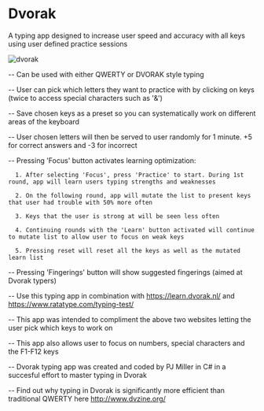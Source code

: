 # Dvorak
A typing app designed to increase user speed and accuracy with all keys using user defined practice sessions

![dvorak](https://user-images.githubusercontent.com/28571149/36648448-a5b10a52-1a48-11e8-99da-88cddaed3399.jpg)

  -- Can be used with either QWERTY or DVORAK style typing 

  -- User can pick which letters they want to practice with by clicking on keys (twice to access special characters such as '&')
  
  -- Save chosen keys as a preset so you can systematically work on different areas of the keyboard 
  
  -- User chosen letters will then be served to user randomly for 1 minute. +5 for correct answers and -3 for incorrect
  
  -- Pressing 'Focus' button activates learning optimization:
  
      1. After selecting 'Focus', press 'Practice' to start. During 1st round, app will learn users typing strengths and weaknesses
      
      2. On the following round, app will mutate the list to present keys that user had trouble with 50% more often
      
      3. Keys that the user is strong at will be seen less often
      
      4. Continuing rounds with the 'Learn' button activated will continue to mutate list to allow user to focus on weak keys
      
      5. Pressing reset will reset all the keys as well as the mutated learn list
  
  -- Pressing 'Fingerings' button will show suggested fingerings (aimed at Dvorak typers) 
  
  -- Use this typing app in combination with https://learn.dvorak.nl/ and https://www.ratatype.com/typing-test/
  
  -- This app was intended to compliment the above two websites letting the user pick which keys to work on
  
  -- This app also allows user to focus on numbers, special characters and the F1-F12 keys
  
  -- Dvorak typing app was created and coded by PJ Miller in C# in a succesful effort to master typing in Dvorak
  
  -- Find out why typing in Dvorak is significantly more efficient than traditional QWERTY here http://www.dvzine.org/
